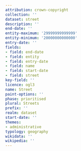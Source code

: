 ```yaml
---
attribution: crown-copyright
collection: ''
dataset: street
description: ''
end-date: ''
entity-maximum: '29999999999999'
entity-minimum: '20000000000000'
entry-date: ''
fields:
- field: end-date
- field: entity
- field: entry-date
- field: name
- field: start-date
- field: street
key-field: ''
licence: ogl3
name: Street
paint-options: ''
phase: prioritised
plural: Streets
prefix: ''
realm: dataset
start-date: ''
themes:
- administrative
typology: geography
wikidata: ''
wikipedia: ''
---
```

